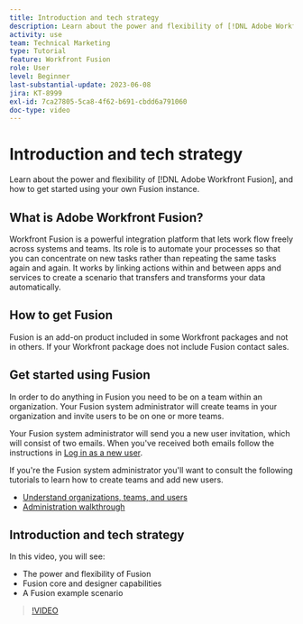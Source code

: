 ```yaml
---
title: Introduction and tech strategy
description: Learn about the power and flexibility of [!DNL Adobe Workfront Fusion], and how to get started using your own Fusion instance.
activity: use
team: Technical Marketing
type: Tutorial
feature: Workfront Fusion
role: User
level: Beginner
last-substantial-update: 2023-06-08
jira: KT-8999
exl-id: 7ca27805-5ca8-4f62-b691-cbdd6a791060
doc-type: video
---
```

# Introduction and tech strategy

Learn about the power and flexibility of [!DNL Adobe Workfront Fusion], and how to get started using your own Fusion instance.

## What is Adobe Workfront Fusion?

Workfront Fusion is a powerful integration platform that lets work flow freely across systems and teams. Its role is to automate your processes so that you can concentrate on new tasks rather than repeating the same tasks again and again. It works by linking actions within and between apps and services to create a scenario that transfers and transforms your data automatically.

## How to get Fusion

Fusion is an add-on product included in some Workfront packages and not in others. If your Workfront package does not include Fusion contact sales.

## Get started using Fusion

In order to do anything in Fusion you need to be on a team within an organization. Your Fusion system administrator will create teams in your organization and invite users to be on one or more teams.

Your Fusion system administrator will send you a new user invitation, which will consist of two emails. When you've received both emails follow the instructions in [Log in as a new user](https://experienceleague.adobe.com/docs/workfront-learn/tutorials-workfront/fusion/welcome-to-workfront-fusion/log-in-as-a-new-user.html?lang=en).

If you're the Fusion system administrator you'll want to consult the following tutorials to learn how to create teams and add new users.

* [Understand organizations, teams, and users](https://experienceleague.adobe.com/docs/workfront-learn/tutorials-workfront/fusion/workfront-fusion-administration/understand-organizations-teams-and-users.html?lang=en)
* [Administration walkthrough](https://experienceleague.adobe.com/docs/workfront-learn/tutorials-workfront/fusion/workfront-fusion-administration/administration-walkthrough.html?lang=en)

## Introduction and tech strategy

In this video, you will see:

* The power and flexibility of Fusion
* Fusion core and designer capabilities
* A Fusion example scenario

>[!VIDEO](https://video.tv.adobe.com/v/335259/?quality=12&learn=on)
